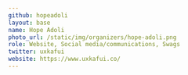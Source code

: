 ```yaml
---
github: hopeadoli
layout: base
name: Hope Adoli
photo_url: /static/img/organizers/hope-adoli.png
role: Website, Social media/communications, Swags
twitter: uxkafui
website: https://www.uxkafui.co/
---
```

